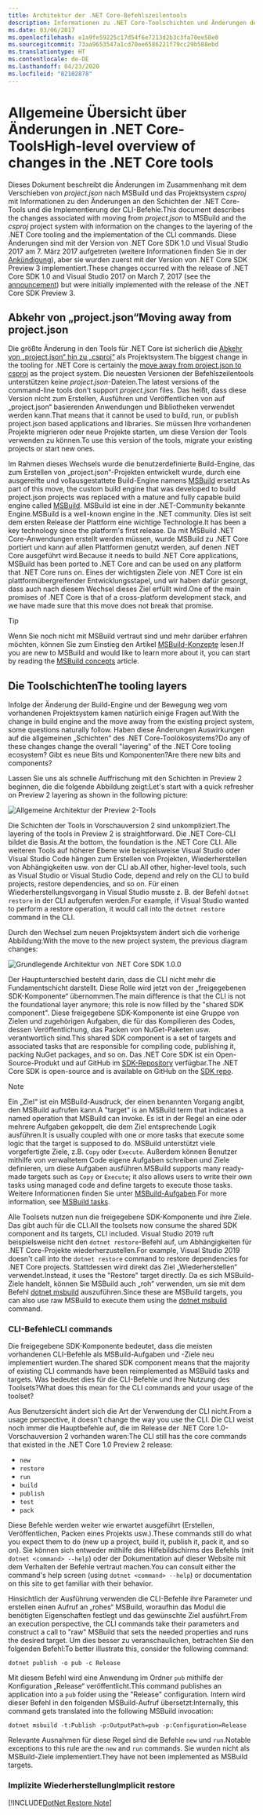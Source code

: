 ```yaml
---
title: Architektur der .NET Core-Befehlszeilentools
description: Informationen zu .NET Core-Toolschichten und Änderungen der neuesten Versionen.
ms.date: 03/06/2017
ms.openlocfilehash: e1a9fe59225c17d54f6e7213d2b3c3fa70ee58e0
ms.sourcegitcommit: 73aa9653547a1cd70ee6586221f79cc29b588ebd
ms.translationtype: HT
ms.contentlocale: de-DE
ms.lasthandoff: 04/23/2020
ms.locfileid: "82102878"
---
```

# <a name="high-level-overview-of-changes-in-the-net-core-tools"></a><span data-ttu-id="43ab6-103">Allgemeine Übersicht über Änderungen in .NET Core-Tools</span><span class="sxs-lookup"><span data-stu-id="43ab6-103">High-level overview of changes in the .NET Core tools</span></span>

<span data-ttu-id="43ab6-104">Dieses Dokument beschreibt die Änderungen im Zusammenhang mit dem Verschieben von *project.json* nach MSBuild und das Projektsystem *csproj* mit Informationen zu den Änderungen an den Schichten der .NET Core-Tools und die Implementierung der CLI-Befehle.</span><span class="sxs-lookup"><span data-stu-id="43ab6-104">This document describes the changes associated with moving from *project.json* to MSBuild and the *csproj* project system with information on the changes to the layering of the .NET Core tooling and the implementation of the CLI commands.</span></span> <span data-ttu-id="43ab6-105">Diese Änderungen sind mit der Version von .NET Core SDK 1.0 und Visual Studio 2017 am 7. März 2017 aufgetreten (weitere Informationen finden Sie in der [Ankündigung](https://devblogs.microsoft.com/dotnet/announcing-net-core-tools-1-0/)), aber sie wurden zuerst mit der Version von .NET Core SDK Preview 3 implementiert.</span><span class="sxs-lookup"><span data-stu-id="43ab6-105">These changes occurred with the release of .NET Core SDK 1.0 and Visual Studio 2017 on March 7, 2017 (see the [announcement](https://devblogs.microsoft.com/dotnet/announcing-net-core-tools-1-0/)) but were initially implemented with the release of the .NET Core SDK Preview 3.</span></span>

## <a name="moving-away-from-projectjson"></a><span data-ttu-id="43ab6-106">Abkehr von „project.json“</span><span class="sxs-lookup"><span data-stu-id="43ab6-106">Moving away from project.json</span></span>

<span data-ttu-id="43ab6-107">Die größte Änderung in den Tools für .NET Core ist sicherlich die [Abkehr von „project.json“ hin zu „csproj“](https://devblogs.microsoft.com/dotnet/changes-to-project-json/) als Projektsystem.</span><span class="sxs-lookup"><span data-stu-id="43ab6-107">The biggest change in the tooling for .NET Core is certainly the [move away from project.json to csproj](https://devblogs.microsoft.com/dotnet/changes-to-project-json/) as the project system.</span></span> <span data-ttu-id="43ab6-108">Die neuesten Versionen der Befehlszeilentools unterstützen keine *project.json*-Dateien.</span><span class="sxs-lookup"><span data-stu-id="43ab6-108">The latest versions of the command-line tools don't support *project.json* files.</span></span> <span data-ttu-id="43ab6-109">Das heißt, dass diese Version nicht zum Erstellen, Ausführen und Veröffentlichen von auf „project.json“ basierenden Anwendungen und Bibliotheken verwendet werden kann.</span><span class="sxs-lookup"><span data-stu-id="43ab6-109">That means that it cannot be used to build, run, or publish project.json based applications and libraries.</span></span> <span data-ttu-id="43ab6-110">Sie müssen Ihre vorhandenen Projekte migrieren oder neue Projekte starten, um diese Version der Tools verwenden zu können.</span><span class="sxs-lookup"><span data-stu-id="43ab6-110">To use this version of the tools, migrate your existing projects or start new ones.</span></span>

<span data-ttu-id="43ab6-111">Im Rahmen dieses Wechsels wurde die benutzerdefinierte Build-Engine, das zum Erstellen von „project.json“-Projekten entwickelt wurde, durch eine ausgereifte und vollausgestattete Build-Engine namens [MSBuild](https://github.com/Microsoft/msbuild) ersetzt.</span><span class="sxs-lookup"><span data-stu-id="43ab6-111">As part of this move, the custom build engine that was developed to build project.json projects was replaced with a mature and fully capable build engine called [MSBuild](https://github.com/Microsoft/msbuild).</span></span> <span data-ttu-id="43ab6-112">MSBuild ist eine in der .NET-Community bekannte Engine.</span><span class="sxs-lookup"><span data-stu-id="43ab6-112">MSBuild is a well-known engine in the .NET community.</span></span> <span data-ttu-id="43ab6-113">Dies ist seit dem ersten Release der Plattform eine wichtige Technologie.</span><span class="sxs-lookup"><span data-stu-id="43ab6-113">It has been a key technology since the platform's first release.</span></span> <span data-ttu-id="43ab6-114">Da mit MSBuild .NET Core-Anwendungen erstellt werden müssen, wurde MSBuild zu .NET Core portiert und kann auf allen Plattformen genutzt werden, auf denen .NET Core ausgeführt wird.</span><span class="sxs-lookup"><span data-stu-id="43ab6-114">Because it needs to build .NET Core applications, MSBuild has been ported to .NET Core and can be used on any platform that .NET Core runs on.</span></span> <span data-ttu-id="43ab6-115">Eines der wichtigsten Ziele von .NET Core ist ein plattformübergreifender Entwicklungsstapel, und wir haben dafür gesorgt, dass auch nach diesem Wechsel dieses Ziel erfüllt wird.</span><span class="sxs-lookup"><span data-stu-id="43ab6-115">One of the main promises of .NET Core is that of a cross-platform development stack, and we have made sure that this move does not break that promise.</span></span>

> [!TIP]
> <span data-ttu-id="43ab6-116">Wenn Sie noch nicht mit MSBuild vertraut sind und mehr darüber erfahren möchten, können Sie zum Einstieg den Artikel [MSBuild-Konzepte](/visualstudio/msbuild/msbuild-concepts) lesen.</span><span class="sxs-lookup"><span data-stu-id="43ab6-116">If you are new to MSBuild and would like to learn more about it, you can start by reading the [MSBuild concepts](/visualstudio/msbuild/msbuild-concepts) article.</span></span>

## <a name="the-tooling-layers"></a><span data-ttu-id="43ab6-117">Die Toolschichten</span><span class="sxs-lookup"><span data-stu-id="43ab6-117">The tooling layers</span></span>

<span data-ttu-id="43ab6-118">Infolge der Änderung der Build-Engine und der Bewegung weg vom vorhandenen Projektsystem kamen natürlich einige Fragen auf.</span><span class="sxs-lookup"><span data-stu-id="43ab6-118">With the change in build engine and the move away from the existing project system, some questions naturally follow.</span></span> <span data-ttu-id="43ab6-119">Haben diese Änderungen Auswirkungen auf die allgemeinen „Schichten“ des .NET Core-Toolökosystems?</span><span class="sxs-lookup"><span data-stu-id="43ab6-119">Do any of these changes change the overall "layering" of the .NET Core tooling ecosystem?</span></span> <span data-ttu-id="43ab6-120">Gibt es neue Bits und Komponenten?</span><span class="sxs-lookup"><span data-stu-id="43ab6-120">Are there new bits and components?</span></span>

<span data-ttu-id="43ab6-121">Lassen Sie uns als schnelle Auffrischung mit den Schichten in Preview 2 beginnen, die die folgende Abbildung zeigt:</span><span class="sxs-lookup"><span data-stu-id="43ab6-121">Let's start with a quick refresher on Preview 2 layering as shown in the following picture:</span></span>

![Allgemeine Architektur der Preview 2-Tools](media/cli-msbuild-architecture/p2-arch.png)

<span data-ttu-id="43ab6-123">Die Schichten der Tools in Vorschauversion 2 sind unkompliziert.</span><span class="sxs-lookup"><span data-stu-id="43ab6-123">The layering of the tools in Preview 2 is straightforward.</span></span> <span data-ttu-id="43ab6-124">Die .NET Core-CLI bildet die Basis.</span><span class="sxs-lookup"><span data-stu-id="43ab6-124">At the bottom, the foundation is the .NET Core CLI.</span></span> <span data-ttu-id="43ab6-125">Alle weiteren Tools auf höherer Ebene wie beispielsweise Visual Studio oder Visual Studio Code hängen zum Erstellen von Projekten, Wiederherstellen von Abhängigkeiten usw. von der CLI ab.</span><span class="sxs-lookup"><span data-stu-id="43ab6-125">All other, higher-level tools, such as Visual Studio or Visual Studio Code, depend and rely on the CLI to build projects, restore dependencies, and so on.</span></span> <span data-ttu-id="43ab6-126">Für einen Wiederherstellungsvorgang in Visual Studio musste z. B. der Befehl `dotnet restore` in der CLI aufgerufen werden.</span><span class="sxs-lookup"><span data-stu-id="43ab6-126">For example, if Visual Studio wanted to perform a restore operation, it would call into the `dotnet restore` command in the CLI.</span></span>

<span data-ttu-id="43ab6-127">Durch den Wechsel zum neuen Projektsystem ändert sich die vorherige Abbildung:</span><span class="sxs-lookup"><span data-stu-id="43ab6-127">With the move to the new project system, the previous diagram changes:</span></span>

![Grundlegende Architektur von .NET Core SDK 1.0.0](media/cli-msbuild-architecture/p3-arch.png)

<span data-ttu-id="43ab6-129">Der Hauptunterschied besteht darin, dass die CLI nicht mehr die Fundamentschicht darstellt. Diese Rolle wird jetzt von der „freigegebenen SDK-Komponente“ übernommen.</span><span class="sxs-lookup"><span data-stu-id="43ab6-129">The main difference is that the CLI is not the foundational layer anymore; this role is now filled by the "shared SDK component".</span></span> <span data-ttu-id="43ab6-130">Diese freigegebene SDK-Komponente ist eine Gruppe von Zielen und zugehörigen Aufgaben, die für das Kompilieren des Codes, dessen Veröffentlichung, das Packen von NuGet-Paketen usw. verantwortlich sind.</span><span class="sxs-lookup"><span data-stu-id="43ab6-130">This shared SDK component is a set of targets and associated tasks that are responsible for compiling code, publishing it, packing NuGet packages, and so on.</span></span> <span data-ttu-id="43ab6-131">Das .NET Core SDK ist ein Open-Source-Produkt und auf GitHub im [SDK-Repository](https://github.com/dotnet/sdk) verfügbar.</span><span class="sxs-lookup"><span data-stu-id="43ab6-131">The .NET Core SDK is open-source and is available on GitHub on the [SDK repo](https://github.com/dotnet/sdk).</span></span>

> [!NOTE]
> <span data-ttu-id="43ab6-132">Ein „Ziel“ ist ein MSBuild-Ausdruck, der einen benannten Vorgang angibt, den MSBuild aufrufen kann.</span><span class="sxs-lookup"><span data-stu-id="43ab6-132">A "target" is an MSBuild term that indicates a named operation that MSBuild can invoke.</span></span> <span data-ttu-id="43ab6-133">Es ist in der Regel an eine oder mehrere Aufgaben gekoppelt, die dem Ziel entsprechende Logik ausführen.</span><span class="sxs-lookup"><span data-stu-id="43ab6-133">It is usually coupled with one or more tasks that execute some logic that the target is supposed to do.</span></span> <span data-ttu-id="43ab6-134">MSBuild unterstützt viele vorgefertigte Ziele, z.B. `Copy` oder `Execute`. Außerdem können Benutzer mithilfe von verwaltetem Code eigene Aufgaben schreiben und Ziele definieren, um diese Aufgaben ausführen.</span><span class="sxs-lookup"><span data-stu-id="43ab6-134">MSBuild supports many ready-made targets such as `Copy` or `Execute`; it also allows users to write their own tasks using managed code and define targets to execute those tasks.</span></span> <span data-ttu-id="43ab6-135">Weitere Informationen finden Sie unter [MSBuild-Aufgaben](/visualstudio/msbuild/msbuild-tasks).</span><span class="sxs-lookup"><span data-stu-id="43ab6-135">For more information, see [MSBuild tasks](/visualstudio/msbuild/msbuild-tasks).</span></span>

<span data-ttu-id="43ab6-136">Alle Toolsets nutzen nun die freigegebene SDK-Komponente und ihre Ziele. Das gibt auch für die CLI.</span><span class="sxs-lookup"><span data-stu-id="43ab6-136">All the toolsets now consume the shared SDK component and its targets, CLI included.</span></span> <span data-ttu-id="43ab6-137">Visual Studio 2019 ruft beispielsweise nicht den `dotnet restore`-Befehl auf, um Abhängigkeiten für .NET Core-Projekte wiederherzustellen.</span><span class="sxs-lookup"><span data-stu-id="43ab6-137">For example, Visual Studio 2019 doesn't call into the `dotnet restore` command to restore dependencies for .NET Core projects.</span></span> <span data-ttu-id="43ab6-138">Stattdessen wird direkt das Ziel „Wiederherstellen“ verwendet.</span><span class="sxs-lookup"><span data-stu-id="43ab6-138">Instead, it uses the "Restore" target directly.</span></span> <span data-ttu-id="43ab6-139">Da es sich MSBuild-Ziele handelt, können Sie MSBuild auch „roh“ verwenden, um sie mit dem Befehl [dotnet msbuild](dotnet-msbuild.md) auszuführen.</span><span class="sxs-lookup"><span data-stu-id="43ab6-139">Since these are MSBuild targets, you can also use raw MSBuild to execute them using the [dotnet msbuild](dotnet-msbuild.md) command.</span></span>

### <a name="cli-commands"></a><span data-ttu-id="43ab6-140">CLI-Befehle</span><span class="sxs-lookup"><span data-stu-id="43ab6-140">CLI commands</span></span>

<span data-ttu-id="43ab6-141">Die freigegebene SDK-Komponente bedeutet, dass die meisten vorhandenen CLI-Befehle als MSBuild-Aufgaben und -Ziele neu implementiert wurden.</span><span class="sxs-lookup"><span data-stu-id="43ab6-141">The shared SDK component means that the majority of existing CLI commands have been reimplemented as MSBuild tasks and targets.</span></span> <span data-ttu-id="43ab6-142">Was bedeutet dies für die CLI-Befehle und Ihre Nutzung des Toolsets?</span><span class="sxs-lookup"><span data-stu-id="43ab6-142">What does this mean for the CLI commands and your usage of the toolset?</span></span>

<span data-ttu-id="43ab6-143">Aus Benutzersicht ändert sich die Art der Verwendung der CLI nicht.</span><span class="sxs-lookup"><span data-stu-id="43ab6-143">From a usage perspective, it doesn't change the way you use the CLI.</span></span> <span data-ttu-id="43ab6-144">Die CLI weist noch immer die Hauptbefehle auf, die im Release der .NET Core 1.0-Vorschauversion 2 vorhanden waren:</span><span class="sxs-lookup"><span data-stu-id="43ab6-144">The CLI still has the core commands that existed in the .NET Core 1.0 Preview 2 release:</span></span>

- `new`
- `restore`
- `run`
- `build`
- `publish`
- `test`
- `pack`

<span data-ttu-id="43ab6-145">Diese Befehle werden weiter wie erwartet ausgeführt (Erstellen, Veröffentlichen, Packen eines Projekts usw.).</span><span class="sxs-lookup"><span data-stu-id="43ab6-145">These commands still do what you expect them to do (new up a project, build it, publish it, pack it, and so on).</span></span> <span data-ttu-id="43ab6-146">Sie können sich entweder mithilfe des Hilfebildschirms des Befehls (mit `dotnet <command> --help`) oder der Dokumentation auf dieser Website mit dem Verhalten der Befehle vertraut machen.</span><span class="sxs-lookup"><span data-stu-id="43ab6-146">You can consult either the command's help screen (using `dotnet <command> --help`) or documentation on this site to get familiar with their behavior.</span></span>

<span data-ttu-id="43ab6-147">Hinsichtlich der Ausführung verwenden die CLI-Befehle ihre Parameter und erstellen einen Aufruf an „rohes“ MSBuild, woraufhin das Modul die benötigten Eigenschaften festlegt und das gewünschte Ziel ausführt.</span><span class="sxs-lookup"><span data-stu-id="43ab6-147">From an execution perspective, the CLI commands take their parameters and construct a call to "raw" MSBuild that sets the needed properties and runs the desired target.</span></span> <span data-ttu-id="43ab6-148">Um dies besser zu veranschaulichen, betrachten Sie den folgenden Befehl:</span><span class="sxs-lookup"><span data-stu-id="43ab6-148">To better illustrate this, consider the following command:</span></span>

   ```dotnetcli
   dotnet publish -o pub -c Release
   ```

<span data-ttu-id="43ab6-149">Mit diesem Befehl wird eine Anwendung im Ordner `pub` mithilfe der Konfiguration „Release“ veröffentlicht.</span><span class="sxs-lookup"><span data-stu-id="43ab6-149">This command publishes an application into a `pub` folder using the "Release" configuration.</span></span> <span data-ttu-id="43ab6-150">Intern wird dieser Befehl in den folgenden MSBuild-Aufruf übersetzt:</span><span class="sxs-lookup"><span data-stu-id="43ab6-150">Internally, this command gets translated into the following MSBuild invocation:</span></span>

   ```dotnetcli
   dotnet msbuild -t:Publish -p:OutputPath=pub -p:Configuration=Release
   ```

<span data-ttu-id="43ab6-151">Relevante Ausnahmen für diese Regel sind die Befehle `new` und `run`.</span><span class="sxs-lookup"><span data-stu-id="43ab6-151">Notable exceptions to this rule are the `new` and `run` commands.</span></span> <span data-ttu-id="43ab6-152">Sie wurden nicht als MSBuild-Ziele implementiert.</span><span class="sxs-lookup"><span data-stu-id="43ab6-152">They have not been implemented as MSBuild targets.</span></span>

### <a name="implicit-restore"></a><span data-ttu-id="43ab6-153">Implizite Wiederherstellung</span><span class="sxs-lookup"><span data-stu-id="43ab6-153">Implicit restore</span></span>

[!INCLUDE[DotNet Restore Note](~/includes/dotnet-restore-note.md)]
